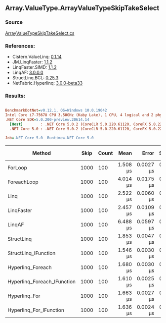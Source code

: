 ﻿## Array.ValueType.ArrayValueTypeSkipTakeSelect

### Source
[ArrayValueTypeSkipTakeSelect.cs](../LinqBenchmarks/Array/ValueType/ArrayValueTypeSkipTakeSelect.cs)

### References:
- Cistern.ValueLinq: [0.1.14](https://www.nuget.org/packages/Cistern.ValueLinq/0.1.14)
- JM.LinqFaster: [1.1.2](https://www.nuget.org/packages/JM.LinqFaster/1.1.2)
- LinqFaster.SIMD: [1.1.2](https://www.nuget.org/packages/LinqFaster.SIMD/1.0.3)
- LinqAF: [3.0.0.0](https://www.nuget.org/packages/LinqAF/3.0.0.0)
- StructLinq.BCL: [0.25.3](https://www.nuget.org/packages/StructLinq.BCL/0.25.3)
- NetFabric.Hyperlinq: [3.0.0-beta33](https://www.nuget.org/packages/NetFabric.Hyperlinq/3.0.0-beta33)

### Results:
``` ini

BenchmarkDotNet=v0.12.1, OS=Windows 10.0.19042
Intel Core i7-7567U CPU 3.50GHz (Kaby Lake), 1 CPU, 4 logical and 2 physical cores
.NET Core SDK=5.0.200-preview.20614.14
  [Host]        : .NET Core 5.0.2 (CoreCLR 5.0.220.61120, CoreFX 5.0.220.61120), X64 RyuJIT
  .NET Core 5.0 : .NET Core 5.0.2 (CoreCLR 5.0.220.61120, CoreFX 5.0.220.61120), X64 RyuJIT

Job=.NET Core 5.0  Runtime=.NET Core 5.0  

```
|                      Method | Skip | Count |     Mean |     Error |    StdDev | Ratio | RatioSD |  Gen 0 | Gen 1 | Gen 2 | Allocated |
|---------------------------- |----- |------ |---------:|----------:|----------:|------:|--------:|-------:|------:|------:|----------:|
|                     ForLoop | 1000 |   100 | 1.508 μs | 0.0027 μs | 0.0026 μs |  1.00 |    0.00 |      - |     - |     - |         - |
|                 ForeachLoop | 1000 |   100 | 4.014 μs | 0.0175 μs | 0.0155 μs |  2.66 |    0.01 | 0.0153 |     - |     - |      32 B |
|                        Linq | 1000 |   100 | 2.522 μs | 0.0060 μs | 0.0053 μs |  1.67 |    0.00 | 0.1183 |     - |     - |     248 B |
|                  LinqFaster | 1000 |   100 | 2.457 μs | 0.0109 μs | 0.0091 μs |  1.63 |    0.01 | 5.7678 |     - |     - |   12072 B |
|                      LinqAF | 1000 |   100 | 6.488 μs | 0.0597 μs | 0.0529 μs |  4.30 |    0.04 |      - |     - |     - |         - |
|                  StructLinq | 1000 |   100 | 1.853 μs | 0.0047 μs | 0.0042 μs |  1.23 |    0.00 | 0.0458 |     - |     - |      96 B |
|        StructLinq_IFunction | 1000 |   100 | 1.546 μs | 0.0030 μs | 0.0028 μs |  1.03 |    0.00 |      - |     - |     - |         - |
|           Hyperlinq_Foreach | 1000 |   100 | 1.680 μs | 0.0030 μs | 0.0028 μs |  1.11 |    0.00 |      - |     - |     - |         - |
| Hyperlinq_Foreach_IFunction | 1000 |   100 | 1.610 μs | 0.0025 μs | 0.0021 μs |  1.07 |    0.00 |      - |     - |     - |         - |
|               Hyperlinq_For | 1000 |   100 | 1.663 μs | 0.0027 μs | 0.0023 μs |  1.10 |    0.00 |      - |     - |     - |         - |
|     Hyperlinq_For_IFunction | 1000 |   100 | 1.636 μs | 0.0024 μs | 0.0021 μs |  1.08 |    0.00 |      - |     - |     - |         - |

